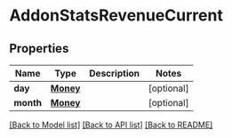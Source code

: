 # AddonStatsRevenueCurrent

## Properties
Name | Type | Description | Notes
------------ | ------------- | ------------- | -------------
**day** | [**Money**](Money.md) |  | [optional] 
**month** | [**Money**](Money.md) |  | [optional] 

[[Back to Model list]](../README.md#documentation-for-models) [[Back to API list]](../README.md#documentation-for-api-endpoints) [[Back to README]](../README.md)

